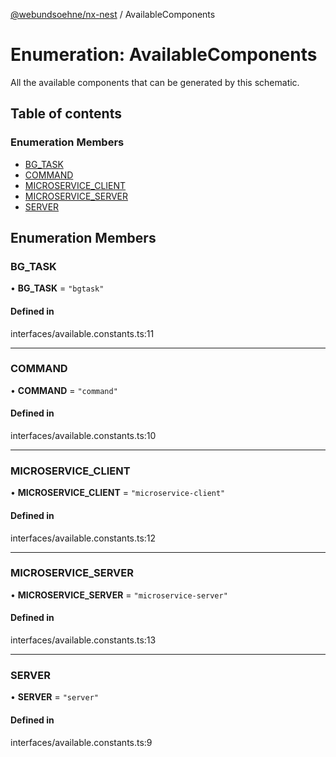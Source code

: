 [@webundsoehne/nx-nest](../README.md) / AvailableComponents

# Enumeration: AvailableComponents

All the available components that can be generated by this schematic.

## Table of contents

### Enumeration Members

- [BG\_TASK](AvailableComponents.md#bg_task)
- [COMMAND](AvailableComponents.md#command)
- [MICROSERVICE\_CLIENT](AvailableComponents.md#microservice_client)
- [MICROSERVICE\_SERVER](AvailableComponents.md#microservice_server)
- [SERVER](AvailableComponents.md#server)

## Enumeration Members

### BG\_TASK

• **BG\_TASK** = ``"bgtask"``

#### Defined in

interfaces/available.constants.ts:11

___

### COMMAND

• **COMMAND** = ``"command"``

#### Defined in

interfaces/available.constants.ts:10

___

### MICROSERVICE\_CLIENT

• **MICROSERVICE\_CLIENT** = ``"microservice-client"``

#### Defined in

interfaces/available.constants.ts:12

___

### MICROSERVICE\_SERVER

• **MICROSERVICE\_SERVER** = ``"microservice-server"``

#### Defined in

interfaces/available.constants.ts:13

___

### SERVER

• **SERVER** = ``"server"``

#### Defined in

interfaces/available.constants.ts:9
